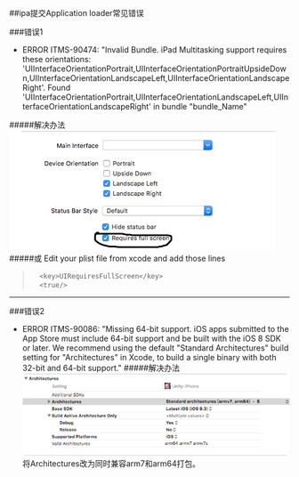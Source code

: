 ##ipa提交Application loader常见错误

###错误1
* ERROR ITMS-90474: "Invalid Bundle. iPad Multitasking support requires these orientations: 'UIInterfaceOrientationPortrait,UIInterfaceOrientationPortraitUpsideDown,UIInterfaceOrientationLandscapeLeft,UIInterfaceOrientationLandscapeRight'. Found 'UIInterfaceOrientationPortrait,UIInterfaceOrientationLandscapeLeft,UIInterfaceOrientationLandscapeRight' in bundle "bundle_Name"

#####解决办法
![Solve1](./ErrorImage/Solve1.png)
#####或
Edit your plist file from xcode and add those lines
>		<key>UIRequiresFullScreen</key>
>		<true/>

---
    
###错误2
* ERROR ITMS-90086: "Missing 64-bit support. iOS apps submitted to the App Store must include 64-bit support and be built with the iOS 8 SDK or later. We recommend using the default "Standard Architectures" build setting for "Architectures" in Xcode, to build a single binary with both 32-bit and 64-bit support."
#####解决办法  
![Solve2](./ErrorImage/Solve2.png)  
将Architectures改为同时兼容arm7和arm64打包。